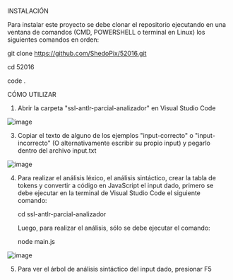 INSTALACIÓN

Para instalar este proyecto se debe clonar el repositorio ejecutando en una ventana de comandos (CMD, POWERSHELL o terminal en Linux) los siguientes comandos en orden:

git clone https://github.com/ShedoPix/52016.git

cd 52016

code .

CÓMO UTILIZAR

1. Abrir la carpeta "ssl-antlr-parcial-analizador" en Visual Studio Code

![image](https://github.com/user-attachments/assets/0a0a72c7-d4b6-42fe-9396-55754a9f36b0)

3. Copiar el texto de alguno de los ejemplos "input-correcto" o "input-incorrecto" (O alternativamente escribir su propio input) y pegarlo dentro del archivo input.txt

![image](https://github.com/user-attachments/assets/26cfef9e-27aa-45d7-bac4-d3c3608498e5)

4. Para realizar el análisis léxico, el análisis sintáctico, crear la tabla de tokens y convertir a código en JavaScript el input dado, primero se debe ejecutar en la terminal de Visual Studio Code el siguiente comando:

    cd ssl-antlr-parcial-analizador

    Luego, para realizar el análisis, sólo se debe ejecutar el comando:

    node main.js

![image](https://github.com/user-attachments/assets/c9b65b16-e7c9-41b7-807f-3a86193573b2)

  
5. Para ver el árbol de análisis sintáctico del input dado, presionar F5
